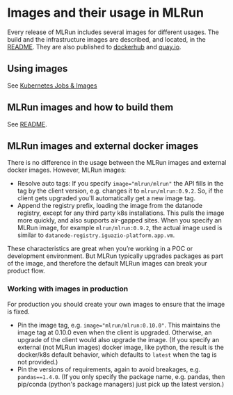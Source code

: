 # Images and their usage in MLRun

Every release of MLRun includes several images for different usages. The build and the infrastructure images are described, and located, in the [README](https://github.com/mlrun/mlrun/blob/development/dockerfiles/README.md). They are also published to [dockerhub](https://hub.docker.com/u/mlrun) and [quay.io](https://quay.io/organization/mlrun).

## Using images

See [Kubernetes Jobs & Images](./runtimes/mlrun_jobs.ipynb)

## MLRun images and how to build them 

See [README](https://github.com/mlrun/mlrun/blob/development/dockerfiles/README.md).

## MLRun images and external docker images

There is no difference in the usage between the MLRun images and external docker images. However, MLRun images:
- Resolve auto tags: If you specify ```image="mlrun/mlrun"``` the API fills in the tag by the client version, e.g. changes it to `mlrun/mlrun:0.9.2`. So, if the client gets upgraded you'll automatically get a new image tag. 
- Append the registry prefix, loading the image from the datanode registry, except for any third party k8s installations. This pulls the image more quickly, and also supports air-gapped sites. When you specify an MLRun image, for example `mlrun/mlrun:0.9.2`, the actual image used is similar to `datanode-registry.iguazio-platform.app.vm`.

These characteristics are great when you’re working in a POC or development environment. But MLRun typically upgrades packages as part of the image, and therefore the default MLRun images can break your product flow. 

### Working with images in production
For production you should create your own images to ensure that the image is fixed.
- Pin the image tag, e.g. `image="mlrun/mlrun:0.10.0"`. This maintains the image tag at 0.10.0 even when the client is upgraded. Otherwise, an upgrade of the client would also upgrade the image. (If you specify an external (not MLRun images) docker image, like python, the result is the docker/k8s default behavior, which defaults to `latest` when the tag is not provided.)
- Pin the versions of requirements, again to avoid breakages, e.g. `pandas==1.4.0`. (If you only specify the package name, e.g. pandas, then pip/conda (python's package managers) just pick up the latest version.)
